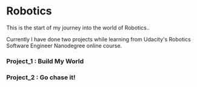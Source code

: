 # Robotics
This is the start of my journey into the world of Robotics..

Currently I have done two projects while learning from Udacity's Robotics Software Engineer Nanodegree online course.

### Project_1 : Build My World

### Project_2 : Go chase it!
